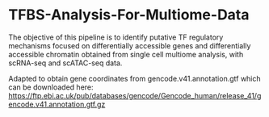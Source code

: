 # TFBS-Analysis-For-Multiome-Data
The objective of this pipeline is to identify putative TF regulatory mechanisms focused on differentially accessible genes and differentially accessible chromatin obtained from single cell multiome analysis, with scRNA-seq and scATAC-seq data.

Adapted to obtain gene coordinates from gencode.v41.annotation.gtf which can be downloaded here: https://ftp.ebi.ac.uk/pub/databases/gencode/Gencode_human/release_41/gencode.v41.annotation.gtf.gz 

